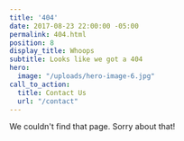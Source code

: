 ```yaml
---
title: '404'
date: 2017-08-23 22:00:00 -05:00
permalink: 404.html
position: 8
display_title: Whoops
subtitle: Looks like we got a 404
hero:
  image: "/uploads/hero-image-6.jpg"
call_to_action:
  title: Contact Us
  url: "/contact"
---
```


We couldn't find that page. Sorry about that!